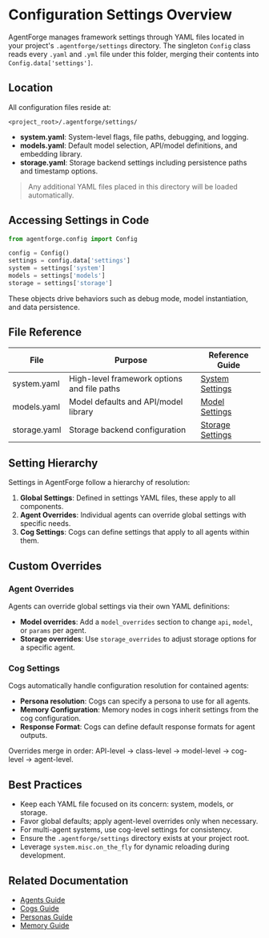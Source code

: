 # Configuration Settings Overview

AgentForge manages framework settings through YAML files located in your project's `.agentforge/settings` directory. The singleton `Config` class reads every `.yaml` and `.yml` file under this folder, merging their contents into `Config.data['settings']`.

## Location

All configuration files reside at:
```
<project_root>/.agentforge/settings/
```

- **system.yaml**: System-level flags, file paths, debugging, and logging.
- **models.yaml**: Default model selection, API/model definitions, and embedding library.
- **storage.yaml**: Storage backend settings including persistence paths and timestamp options.

> Any additional YAML files placed in this directory will be loaded automatically.

## Accessing Settings in Code

```python
from agentforge.config import Config

config = Config()
settings = config.data['settings']
system = settings['system']
models = settings['models']
storage = settings['storage']
```

These objects drive behaviors such as debug mode, model instantiation, and data persistence.

## File Reference

| File         | Purpose                                        | Reference Guide              |
| ------------ | ---------------------------------------------- | ---------------------------- |
| system.yaml  | High-level framework options and file paths    | [System Settings](system.md) |
| models.yaml  | Model defaults and API/model library           | [Model Settings](models.md)  |
| storage.yaml | Storage backend configuration                  | [Storage Settings](storage.md)|

## Setting Hierarchy

Settings in AgentForge follow a hierarchy of resolution:

1. **Global Settings**: Defined in settings YAML files, these apply to all components.
2. **Agent Overrides**: Individual agents can override global settings with specific needs.
3. **Cog Settings**: Cogs can define settings that apply to all agents within them.

## Custom Overrides

### Agent Overrides
Agents can override global settings via their own YAML definitions:

- **Model overrides**: Add a `model_overrides` section to change `api`, `model`, or `params` per agent.
- **Storage overrides**: Use `storage_overrides` to adjust storage options for a specific agent.

### Cog Settings
Cogs automatically handle configuration resolution for contained agents:

- **Persona resolution**: Cogs can specify a persona to use for all agents.
- **Memory Configuration**: Memory nodes in cogs inherit settings from the cog configuration.
- **Response Format**: Cogs can define default response formats for agent outputs.

Overrides merge in order: API-level → class-level → model-level → cog-level → agent-level.

## Best Practices

- Keep each YAML file focused on its concern: system, models, or storage.
- Favor global defaults; apply agent-level overrides only when necessary.
- For multi-agent systems, use cog-level settings for consistency.
- Ensure the `.agentforge/settings` directory exists at your project root.
- Leverage `system.misc.on_the_fly` for dynamic reloading during development.

## Related Documentation
- [Agents Guide](../agents/Agents.md)
- [Cogs Guide](../cogs/cogs.md)
- [Personas Guide](../personas/Personas.md)
- [Memory Guide](../storage/memory.md)